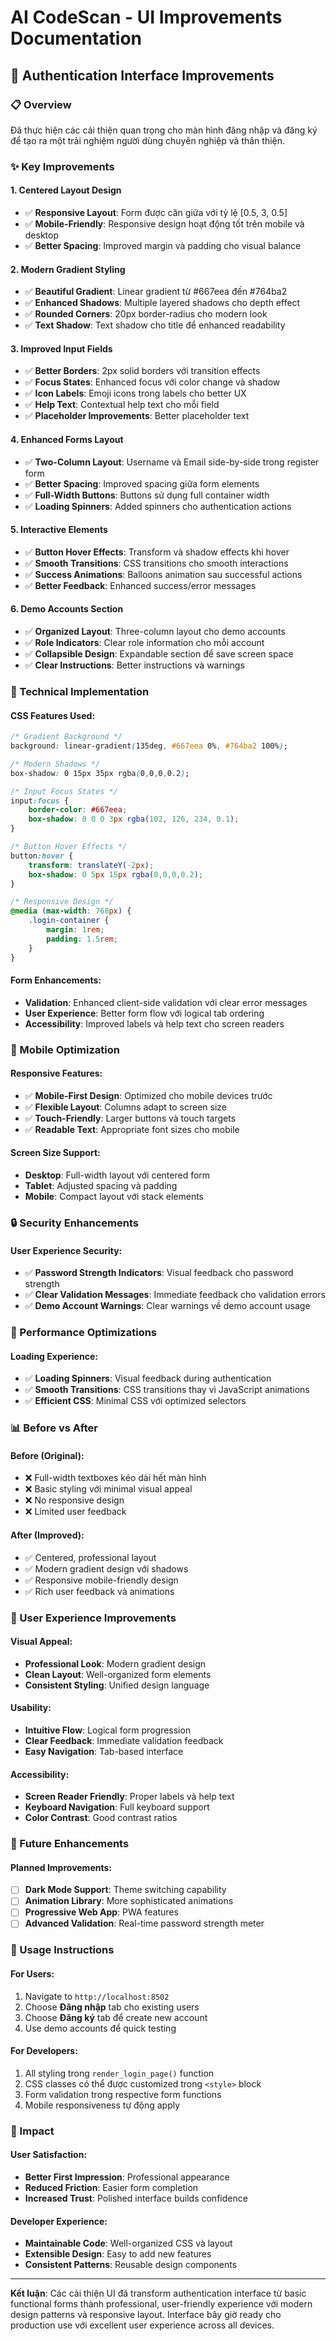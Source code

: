 # AI CodeScan - UI Improvements Documentation

## 🎨 Authentication Interface Improvements

### 📋 Overview

Đã thực hiện các cải thiện quan trọng cho màn hình đăng nhập và đăng ký để tạo ra một trải nghiệm người dùng chuyên nghiệp và thân thiện.

### ✨ Key Improvements

#### 1. **Centered Layout Design**
- ✅ **Responsive Layout**: Form được căn giữa với tỷ lệ [0.5, 3, 0.5]
- ✅ **Mobile-Friendly**: Responsive design hoạt động tốt trên mobile và desktop
- ✅ **Better Spacing**: Improved margin và padding cho visual balance

#### 2. **Modern Gradient Styling**
- ✅ **Beautiful Gradient**: Linear gradient từ #667eea đến #764ba2
- ✅ **Enhanced Shadows**: Multiple layered shadows cho depth effect
- ✅ **Rounded Corners**: 20px border-radius cho modern look
- ✅ **Text Shadow**: Text shadow cho title để enhanced readability

#### 3. **Improved Input Fields**
- ✅ **Better Borders**: 2px solid borders với transition effects
- ✅ **Focus States**: Enhanced focus với color change và shadow
- ✅ **Icon Labels**: Emoji icons trong labels cho better UX
- ✅ **Help Text**: Contextual help text cho mỗi field
- ✅ **Placeholder Improvements**: Better placeholder text

#### 4. **Enhanced Forms Layout**
- ✅ **Two-Column Layout**: Username và Email side-by-side trong register form
- ✅ **Better Spacing**: Improved spacing giữa form elements
- ✅ **Full-Width Buttons**: Buttons sử dụng full container width
- ✅ **Loading Spinners**: Added spinners cho authentication actions

#### 5. **Interactive Elements**
- ✅ **Button Hover Effects**: Transform và shadow effects khi hover
- ✅ **Smooth Transitions**: CSS transitions cho smooth interactions
- ✅ **Success Animations**: Balloons animation sau successful actions
- ✅ **Better Feedback**: Enhanced success/error messages

#### 6. **Demo Accounts Section**
- ✅ **Organized Layout**: Three-column layout cho demo accounts
- ✅ **Role Indicators**: Clear role information cho mỗi account
- ✅ **Collapsible Design**: Expandable section để save screen space
- ✅ **Clear Instructions**: Better instructions và warnings

### 🎯 Technical Implementation

#### CSS Features Used:
```css
/* Gradient Background */
background: linear-gradient(135deg, #667eea 0%, #764ba2 100%);

/* Modern Shadows */
box-shadow: 0 15px 35px rgba(0,0,0,0.2);

/* Input Focus States */
input:focus {
    border-color: #667eea;
    box-shadow: 0 0 0 3px rgba(102, 126, 234, 0.1);
}

/* Button Hover Effects */
button:hover {
    transform: translateY(-2px);
    box-shadow: 0 5px 15px rgba(0,0,0,0.2);
}

/* Responsive Design */
@media (max-width: 768px) {
    .login-container {
        margin: 1rem;
        padding: 1.5rem;
    }
}
```

#### Form Enhancements:
- **Validation**: Enhanced client-side validation với clear error messages
- **User Experience**: Better form flow với logical tab ordering
- **Accessibility**: Improved labels và help text cho screen readers

### 📱 Mobile Optimization

#### Responsive Features:
- ✅ **Mobile-First Design**: Optimized cho mobile devices trước
- ✅ **Flexible Layout**: Columns adapt to screen size
- ✅ **Touch-Friendly**: Larger buttons và touch targets
- ✅ **Readable Text**: Appropriate font sizes cho mobile

#### Screen Size Support:
- **Desktop**: Full-width layout với centered form
- **Tablet**: Adjusted spacing và padding
- **Mobile**: Compact layout với stack elements

### 🔒 Security Enhancements

#### User Experience Security:
- ✅ **Password Strength Indicators**: Visual feedback cho password strength
- ✅ **Clear Validation Messages**: Immediate feedback cho validation errors
- ✅ **Demo Account Warnings**: Clear warnings về demo account usage

### 🚀 Performance Optimizations

#### Loading Experience:
- ✅ **Loading Spinners**: Visual feedback during authentication
- ✅ **Smooth Transitions**: CSS transitions thay vì JavaScript animations
- ✅ **Efficient CSS**: Minimal CSS với optimized selectors

### 📊 Before vs After

#### Before (Original):
- ❌ Full-width textboxes kéo dài hết màn hình
- ❌ Basic styling với minimal visual appeal
- ❌ No responsive design
- ❌ Limited user feedback

#### After (Improved):
- ✅ Centered, professional layout
- ✅ Modern gradient design với shadows
- ✅ Responsive mobile-friendly design
- ✅ Rich user feedback và animations

### 🎉 User Experience Improvements

#### Visual Appeal:
- **Professional Look**: Modern gradient design
- **Clean Layout**: Well-organized form elements
- **Consistent Styling**: Unified design language

#### Usability:
- **Intuitive Flow**: Logical form progression
- **Clear Feedback**: Immediate validation feedback
- **Easy Navigation**: Tab-based interface

#### Accessibility:
- **Screen Reader Friendly**: Proper labels và help text
- **Keyboard Navigation**: Full keyboard support
- **Color Contrast**: Good contrast ratios

### 🔧 Future Enhancements

#### Planned Improvements:
- [ ] **Dark Mode Support**: Theme switching capability
- [ ] **Animation Library**: More sophisticated animations
- [ ] **Progressive Web App**: PWA features
- [ ] **Advanced Validation**: Real-time password strength meter

### 📝 Usage Instructions

#### For Users:
1. Navigate to `http://localhost:8502`
2. Choose **Đăng nhập** tab cho existing users
3. Choose **Đăng ký** tab để create new account
4. Use demo accounts để quick testing

#### For Developers:
1. All styling trong `render_login_page()` function
2. CSS classes có thể được customized trong `<style>` block
3. Form validation trong respective form functions
4. Mobile responsiveness tự động apply

### 🎯 Impact

#### User Satisfaction:
- **Better First Impression**: Professional appearance
- **Reduced Friction**: Easier form completion
- **Increased Trust**: Polished interface builds confidence

#### Developer Experience:
- **Maintainable Code**: Well-organized CSS và layout
- **Extensible Design**: Easy to add new features
- **Consistent Patterns**: Reusable design components

---

**Kết luận**: Các cải thiện UI đã transform authentication interface từ basic functional forms thành professional, user-friendly experience với modern design patterns và responsive layout. Interface bây giờ ready cho production use với excellent user experience across all devices. 